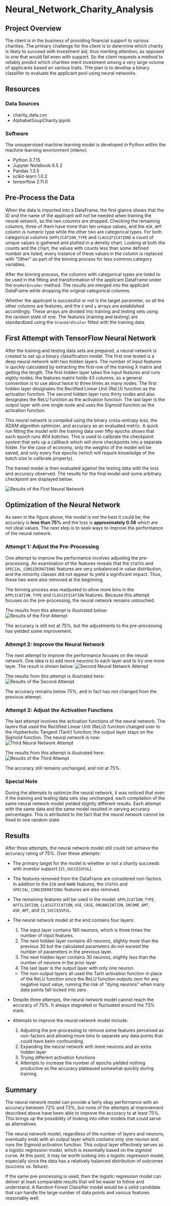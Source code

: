 # Neural_Network_Charity_Analysis

## Project Overview
The client is in the business of providing financial support to various charities. The primary challenge for the client is to determine which charity is likely to succeed with investment aid, thus meriting attention, as opposed to one that would fail even with support. So the client requests a method to reliably predict which charities merit investment among a very large volume of applicants based on various traits. THe plan is to develop a binary classifier to evaluate the applicant pool using neural networks.

## Resources

### Data Sources

- charity_data.csv
- AlphabetSoupCharity.ipynb

### Software
The unsupervised machine learning model is developed in Python within the machine learning environment (mlenv):

- Python 3.7.15
- Jupyter Notebook 6.5.2
- Pandas 1.3.5
- scikit-learn 1.0.2
- tensorflow 2.11.0

## Pre-Process the Data
When the data is imported into a DataFrame, the first glance shows that the ID and the name of the applicant will not be needed when training the neural network, so the two columns are dropped. Checking the remaining columns, three of them have more than ten unique values, and the `ASK_AMT` column is numeric type while the other two are categorical types. For both categorical columns (`APPLICATION_TYPE` and `CLASSIFICATION`) a count of unique values is gathered and plotted in a density chart. Looking at both the counts and the chart, the values with counts less than some defined number are listed; every instance of these values in the column is replaced with "Other" as part of the binning process for less common category variables.

After the binning process, the columns with categorical types are listed to be used in the fitting and transformation of the applicant DataFrame under the `OneHotEncoder` method. The results are merged into the applicant DataFrame while dropping the original categorical columns.

Whether the applicant is successful or not is the target parameter, so all the other columns are features, and the `X` and `y` arrays are established accordingly. These arrays are divided into training and testing sets using the random state of one. The features (training and testing) are standardized using the `StandardScaler` fitted with the training data.

## First Attempt with TensorFlow Neural Network
After the training and testing data sets are prepared, a neural network is created to set up a binary classification model. The first one tested is a deep neural network with two hidden layers. The number of input features is quickly calculated by extracting the first row of the training X matrix and getting the length. The first hidden layer takes the input features and runs eighty nodes; the features matrix holds 43 columns, so a general convention is to use about twice to three times as many nodes. The first hidden layer designates the Rectified Linear Unit (ReLU) function as the activation function. The second hidden layer runs thirty nodes and also designates the ReLU function as the activation function. The last layer is the output layer with one single node and uses the Sigmoid function as the activation function.

This neural network is compiled using the binary cross-entropy loss, the ADAM algorithm optimizer, and accuracy as an evaluated metric. A quick run fitting the model with the training data over fifty epochs shows that each epoch runs *804 batches*. This is used to calibrate the checkpoint system that sets up a callback which will store checkpoints into a separate folder. For the case of economy, only the weights of the model will be saved, and only every five epochs (which will require knowledge of the batch size to calibrate properly).

The trained model is then evaluated against the testing data with the loss and accuracy observed. The results for the final model and some arbitrary checkpoint are displayed below:

![Results of the First Neural Network](https://github.com/Owen-Wang1234/Neural_Network_Charity_Analysis/blob/main/Images/First_Neural_Network_Results.png)

## Optimization of the Neural Network
As seen in the figure above, the model is not the best it could be; the accuracy is **less than 75%** and the loss is **approximately 0.56** which are not ideal values. The next step is to seek ways to improve the performance of the neural network.

### Attempt 1: Adjust the Pre-Processing
One attempt to improve the performance involves adjusting the pre-processing. An examination of the features reveals that the `STATUS` and `SPECIAL_CONSIDERATIONS` features are very unbalanced in value distribution, and the minority classes did not appear to yield a significant impact. Thus, these two were also removed at the beginning.

The binning process was readjusted to allow more bins in the `APPLICATION_TYPE` and `CLASSIFICATION` features. Because this attempt focuses on the pre-processing, the neural network remains untouched.

The results from this attempt is illustrated below:
![Results of the First Attempt](https://github.com/Owen-Wang1234/Neural_Network_Charity_Analysis/blob/main/Images/Attempt1_Results.png)

The accuracy is still not at 75%, but the adjustments to the pre-processing has yielded some improvement.

### Attempt 2: Improve the Neural Network
The next attempt to improve the performance focuses on the neural network. One idea is to add more neurons to each layer and to try one more layer. The result is shown below:
![Second Neural Network Attempt](https://github.com/Owen-Wang1234/Neural_Network_Charity_Analysis/blob/main/Images/NeuralNet2.png)

The results from this attempt is illustrated here:
![Results of the Second Attempt](https://github.com/Owen-Wang1234/Nerual_Network_Charity_Analysis/blob/main/Images/Attempt2_Results.png)

The accuracy remains below 75%, and in fact has not changed from the previous attempt.

### Attempt 3: Adjust the Activation Functions
The last attempt involves the activation functions of the neural network. The layers that used the Rectified Linear Unit (ReLU) function changed over to the Hypberbolic Tangent (Tanh) function; the output layer stays on the Sigmoid function. The neural network is now:
![Third Neural Network Attempt](https://github.com/Owen-Wang1234/Neural_Network_Charity_Analysis/blob/main/Images/NeuralNet3.png)

The results from this attempt is illustrated here:
![Results of the Third Attempt](https://github.com/Owen-Wang1234/Neural_Network_Charity_Analysis/blob/main/Images/Attempt3_Results.png)

The accuracy still remains unchanged, and not at 75%.

### Special Note
During the attempts to optimize the neural network, it was noticed that even if the training and testing data sets stay unchanged, each compilation of the same neural network model yielded slightly different results. Each attempt with the same data and the same model resulted in varying accuracy percentages. This is attributed to the fact that the neural network cannot be fixed to one random state.

## Results
After three attempts, the neural network model still could not achieve the accuracy rating of 75%. Over these attempts:

- The primary target for the model is whether or not a charity succeeds with investor support (`IS_SUCCESSFUL`).
- The features removed from the DataFrame are considered non-factors. In addition to the `EIN` and `NAME` features, the `STATUS` and `SPECIAL_CONSIDERATIONS` features are also removed.
- The remaining features will be used in the model: `APPLICATION_TYPE`, `AFFILIATION`, `CLASSIFICATION`, `USE_CASE`, `ORGANIZATION`, `INCOME_AMT`, `ASK_AMT`, and `IS_SUCCESSFUL`.

- The neural network model at the end contains four layers:
    1. The input layer contains 180 neurons, which is three times the number of input features.
    2. The next hidden layer contains 40 neurons, slightly more than the previous 30 but the calculated parameters do not exceed the number of parameters in the previous layer.
    3. The next hidden layer contains 30 neurons, slightly less than the number of neurons in the prior layer.
    4. The last layer is the output layer with only one neuron.
    - The non-output layers all used the Tanh activation function in place of the ReLU function since the ReLU function outputs zero for any negative input value, running the risk of "dying neurons" when many data points fall locked into zero.

- Despite three attempts, the neural network model cannot reach the accuracy of 75%. It always stagnated or fluctuated around the 73% mark.
- Attempts to improve the neural network model include:
    1. Adjusting the pre-processing to remove some features perceived as non-factors and allowing more bins to separate any data points that could have been confounding
    2. Expanding the neural network with more neurons and an extra hidden layer
    3. Trying different activation functions
    4. Attempts to increase the number of epochs yielded nothing productive as the accuracy plateaued somewhat quickly during training.

## Summary
The neural network model can provide a fairly okay performance with an accuracy between 72% and 73%, but none of the attempts at improvement described above have been able to improve the accuracy to at least 75%. This brings up the possibility of looking into other models that could serve as alternatives.

The neural network model, regardless of the number of layers and neurons, eventually ends with an output layer which contains only one neuron and runs the Sigmoid activation function. This output layer effectively serves as a logistic regression model, which is essentially based on the sigmoid curve. At this point, it may be worth looking into a logistic regression model, especially since the data has a relatively balanced distribution of outcomes (success vs. failure).

If the same pre-processing is used, then the logistic regression model can deliver at least comparable results that will be easier to follow and understand. A Random Forest Classifier model would be a solid candidate that can handle the large number of data points and various features reasonably well.